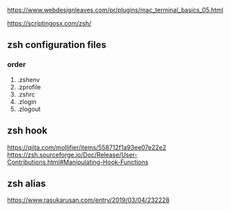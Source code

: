 https://www.webdesignleaves.com/pr/plugins/mac_terminal_basics_05.html

https://scriptingosx.com/zsh/


## zsh configuration files

### order
1. .zshenv
2. .zprofile
3. .zshrc
4. .zlogin
5. .zlogout



## zsh hook

https://qiita.com/mollifier/items/558712f1a93ee07e22e2  
https://zsh.sourceforge.io/Doc/Release/User-Contributions.html#Manipulating-Hook-Functions

## zsh alias 

https://www.rasukarusan.com/entry/2019/03/04/232228
